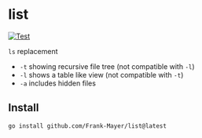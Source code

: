 # list

[![Test](https://github.com/Frank-Mayer/list/actions/workflows/test.yml/badge.svg)](https://github.com/Frank-Mayer/list/actions/workflows/test.yml)

`ls` replacement

- `-t` showing recursive file tree (not compatible with `-l`)
- `-l` shows a table like view (not compatible with `-t`)
- `-a` includes hidden files

## Install

```bash
go install github.com/Frank-Mayer/list@latest
```
